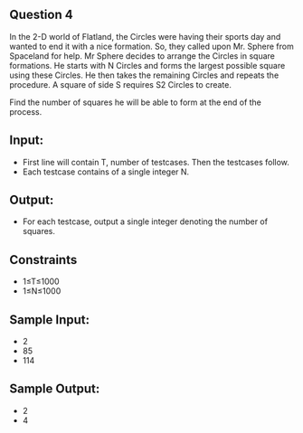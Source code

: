 

## Question 4

In the 2-D world of Flatland, the Circles were having their sports day and wanted to end it with a nice formation. So, they called upon Mr. Sphere from Spaceland for help. Mr Sphere decides to arrange the Circles in square formations. He starts with N Circles and forms the largest possible square using these Circles. He then takes the remaining Circles and repeats the procedure. A square of side S requires S2 Circles to create.

Find the number of squares he will be able to form at the end of the process.

## Input:
- First line will contain T, number of testcases. Then the testcases follow.
- Each testcase contains of a single integer N.
## Output:
- For each testcase, output a single integer denoting the number of squares.

## Constraints
- 1≤T≤1000
- 1≤N≤1000
## Sample Input:
- 2
- 85
- 114

## Sample Output:
- 2
- 4
